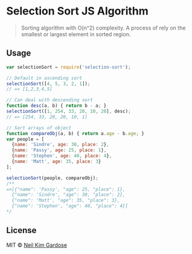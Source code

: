 # Selection Sort JS Algorithm

> Sorting algorithm with O(n^2) complexity. A process of rely on the smallest or largest element in sorted region.


## Usage

```js
var selectionSort = require('selection-sort');

// Default in ascending sort
selectionSort([4, 5, 3, 2, 1]);
// => [1,2,3,4,5]

// Can deal with descending sort
function desc(a, b) { return b - a; }
selectionSort([1, 254, 33, 20, 10, 20], desc);
// => [254, 33, 20, 20, 10, 1]

// Sort arrays of object
function compareObj(a, b) { return a.age - b.age; }
var people = [
  {name: 'Sindre', age: 30, place: 2},
  {name: 'Passy', age: 25, place: 1},
  {name: 'Stephen', age: 40, place: 4},
  {name: 'Matt', age: 35, place: 3}
];

selectionSort(people, compareObj);
/**
=>[{"name": 'Passy', "age": 25, "place": 1},
  {"name": 'Sindre', "age": 30, "place": 2},
  {"name": 'Matt', "age": 35, "place": 3},
  {"name": 'Stephen', "age": 40, "place": 4}]
*/


```


## License

MIT © [Neil Kim Gardose](https://github.com/nkpgardose)